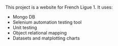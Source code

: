 This project is a website for French Ligue 1.
It uses:
<ul>
<li>Mongo DB</li>
<li>Selenium automation testing tool</li>
<li>Unit testing</li>
<li>Object relational mapping</li>
<li>Datasets and matplotting charts</li>
</ul>